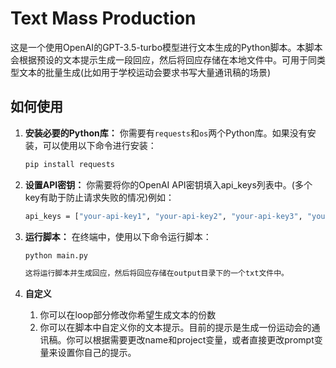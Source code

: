 # Text Mass Production

这是一个使用OpenAI的GPT-3.5-turbo模型进行文本生成的Python脚本。本脚本会根据预设的文本提示生成一段回应，然后将回应存储在本地文件中。可用于同类型文本的批量生成(比如用于学校运动会要求书写大量通讯稿的场景)

## 如何使用

1. **安装必要的Python库：**
   你需要有`requests`和`os`两个Python库。如果没有安装，可以使用以下命令进行安装：
   ```bash
   pip install requests

2. **设置API密钥：**
    你需要将你的OpenAI API密钥填入api_keys列表中。(多个key有助于防止请求失败的情况)例如：

    ```bash
    api_keys = ["your-api-key1", "your-api-key2", "your-api-key3", "your-api-key4"]

3. **运行脚本：**
    在终端中，使用以下命令运行脚本：

    ```bash 
    python main.py

    这将运行脚本并生成回应，然后将回应存储在output目录下的一个txt文件中。

4. **自定义**
    1. 你可以在loop部分修改你希望生成文本的份数
    2. 你可以在脚本中自定义你的文本提示。目前的提示是生成一份运动会的通讯稿。你可以根据需要更改name和project变量，或者直接更改prompt变量来设置你自己的提示。

